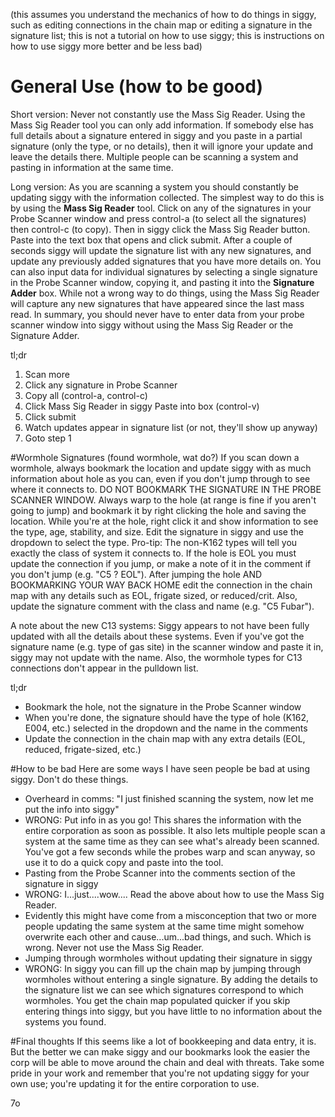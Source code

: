 (this assumes you understand the mechanics of how to do things in siggy, such as editing connections in the chain map or editing a signature in the signature list; this is not a tutorial on how to use siggy; this is instructions on how to use siggy more better and be less bad)

# General Use (how to be good)

Short version: Never not constantly use the Mass Sig Reader. Using the Mass Sig Reader tool you can only add information. If somebody else has full details about a signature entered in siggy and you paste in a partial signature (only the type, or no details), then it will ignore your update and leave the details there. Multiple people can be scanning a system and pasting in information at the same time.

Long version: As you are scanning a system you should constantly be updating siggy with the information collected. The simplest way to do this is by using the **Mass Sig Reader** tool. Click on any of the signatures in your Probe Scanner window and press control-a (to select all the signatures) then control-c (to copy). Then in siggy click the Mass Sig Reader button. Paste into the text box that opens and click submit. After a couple of seconds siggy will update the signature list with any new signatures, and update any previously added signatures that you have more details on. You can also input data for individual signatures by selecting a single signature in the Probe Scanner window, copying it, and pasting it into the **Signature Adder** box. While not a wrong way to do things, using the Mass Sig Reader will capture any new signatures that have appeared since the last mass read. In summary, you should never have to enter data from your probe scanner window into siggy without using the Mass Sig Reader or the Signature Adder.

tl;dr

 1. Scan more
 2. Click any signature in Probe Scanner
 3. Copy all (control-a, control-c)
 4. Click Mass Sig Reader in siggy Paste into box (control-v)
 5. Click submit
 6. Watch updates appear in signature list (or not, they'll show up anyway)
 7. Goto step 1

#Wormhole Signatures (found wormhole, wat do?)
If you scan down a wormhole, always bookmark the location and update siggy with as much information about hole as you can, even if you don't jump through to see where it connects to. DO NOT BOOKMARK THE SIGNATURE IN THE PROBE SCANNER WINDOW. Always warp to the hole (at range is fine if you aren't going to jump) and bookmark it by right clicking the hole and saving the location. While you're at the hole, right click it and show information to see the type, age, stability, and size. Edit the signature in siggy and use the dropdown to select the type. Pro-tip: The non-K162 types will tell you exactly the class of system it connects to. If the hole is EOL you must update the connection if you jump, or make a note of it in the comment if you don't jump (e.g. "C5 ? EOL"). After jumping the hole AND BOOKMARKING YOUR WAY BACK HOME edit the connection in the chain map with any details such as EOL, frigate sized, or reduced/crit. Also, update the signature comment with the class and name (e.g. "C5 Fubar").

A note about the new C13 systems: Siggy appears to not have been fully updated with all the details about these systems. Even if you've got the signature name (e.g. type of gas site) in the scanner window and paste it in, siggy may not update with the name. Also, the wormhole types for C13 connections don't appear in the pulldown list.

tl;dr

* Bookmark the hole, not the signature in the Probe Scanner window
* When you're done, the signature should have the type of hole (K162, E004, etc.) selected in the dropdown and the name in the comments
* Update the connection in the chain map with any extra details (EOL, reduced, frigate-sized, etc.)

#How to be bad
Here are some ways I have seen people be bad at using siggy. Don't do these things.

* Overheard in comms: "I just finished scanning the system, now let me put the info into siggy"
 * WRONG: Put info in as you go! This shares the information with the entire corporation as soon as possible. It also lets multiple people scan a system at the same time as they can see what's already been scanned. You've got a few seconds while the probes warp and scan anyway, so use it to do a quick copy and paste into the tool.
* Pasting from the Probe Scanner into the comments section of the signature in siggy
 * WRONG: I...just....wow.... Read the above about how to use the Mass Sig Reader.
 * Evidently this might have come from a misconception that two or more people updating the same system at the same time might somehow overwrite each other and cause...um...bad things, and such. Which is wrong. Never not use the Mass Sig Reader.
* Jumping through wormholes without updating their signature in siggy
 * WRONG: In siggy you can fill up the chain map by jumping through wormholes without entering a single signature. By adding the details to the signature list we can see which signatures correspond to which wormholes. You get the chain map populated quicker if you skip entering things into siggy, but you have little to no information about the systems you found.

#Final thoughts
If this seems like a lot of bookkeeping and data entry, it is. But the better we can make siggy and our bookmarks look the easier the corp will be able to move around the chain and deal with threats. Take some pride in your work and remember that you're not updating siggy for your own use; you're updating it for the entire corporation to use.

7o

